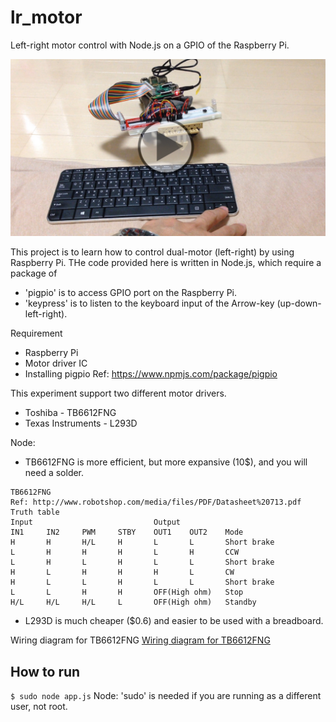 # lr_motor
Left-right motor control with Node.js on a GPIO of the Raspberry Pi.

[![LR-Motor control](control.jpg)](https://youtu.be/_WbnUgH4qKM "LR-Motor control")

This project is to learn how to control dual-motor (left-right) by using Raspberry Pi.
THe code provided here is written in Node.js, which require a package of
- 'pigpio' is to access GPIO port on the Raspberry Pi.
- 'keypress' is to listen to the keyboard input of the Arrow-key (up-down-left-right).

Requirement
- Raspberry Pi
- Motor driver IC
- Installing pigpio Ref: https://www.npmjs.com/package/pigpio

This experiment support two different motor drivers.
- Toshiba - TB6612FNG
- Texas Instruments - L293D

Node:
- TB6612FNG is more efficient, but more expansive (10$), and you will need a solder.
```
TB6612FNG
Ref: http://www.robotshop.com/media/files/PDF/Datasheet%20713.pdf
Truth table
Input                           Output
IN1     IN2     PWM     STBY    OUT1    OUT2    Mode
H       H       H/L     H       L       L       Short brake
L       H       H       H       L       H       CCW
L       H       L       H       L       L       Short brake
H       L       H       H       H       L       CW
H       L       L       H       L       L       Short brake
L       L       H       H       OFF(High ohm)   Stop
H/L     H/L     H/L     L       OFF(High ohm)   Standby
```
- L293D is much cheaper ($0.6) and easier to be used with a breadboard.

Wiring diagram for TB6612FNG
[Wiring diagram for TB6612FNG](wiring_diagram.png)

## How to run
`$ sudo node app.js`
Node: 'sudo' is needed if you are running as a different user, not root.
